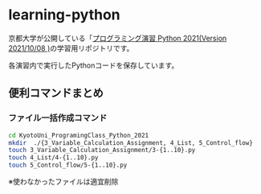 # learning-python

京都大学が公開している「[プログラミング演習 Python 2021(Version 2021/10/08 )](https://repository.kulib.kyoto-u.ac.jp/dspace/bitstream/2433/265459/1/Version2021_10_08_01.pdf)の学習用リポジトリです。

各演習内で実行したPythonコードを保存しています。


## 便利コマンドまとめ

### ファイル一括作成コマンド

````bash
cd KyotoUni_ProgramingClass_Python_2021
mkdir  ./{3_Variable_Calculation_Assignment, 4_List, 5_Control_flow}
touch 3_Variable_Calculation_Assignment/3-{1..10}.py
touch 4_List/4-{1..10}.py
touch 5_Control_flow/5-{1..10}.py
````
※使わなかったファイルは適宜削除